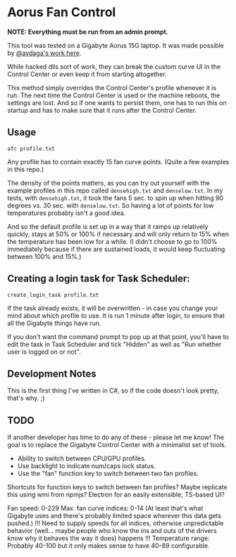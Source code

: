 # Aorus Fan Control

**NOTE: Everything must be run from an admin prompt.**

This tool was tested on a Gigabyte Aorus 15G laptop. It was made possible by 
[@avdaga's work here](https://gitlab.com/avdaga/controlcenter-deepfan-fix/-/tree/master).

While hacked dlls sort of work, they can break the custom curve UI in the Control Center or even keep it from starting 
altogether.

This method simply overrides the Control Center's profile whenever it is run. The next time the Control Center is used or the 
machine reboots, the settings are lost. And so if one wants to persist them, one has to run this on startup and has to make sure 
that it runs after the Control Center.

## Usage

```
afc profile.txt
```

Any profile has to contain exactly 15 fan curve points. (Quite a few examples in this repo.)

The density of the points matters, as you can try out yourself with the example 
profiles in this repo called `densehigh.txt` and `denselow.txt`. In my tests, with `densehigh.txt`, it took the fans 
5 sec. to spin up when hitting 90 degrees vs. 30 sec. with `denselow.txt`. So having a lot of points 
for low temperatures probably isn't a good idea.

And so the default profile is set up in a way that it ramps up relatively quickly, stays at 50% or 100% if necessary 
and will only return to 15% when the temperature has been low for a while. (I didn't choose to go to 100% immediately 
because if there are sustained loads, it would keep fluctuating between 100% and 15%.)

## Creating a login task for Task Scheduler:

```
create_login_task profile.txt
```

If the task already exists, it will be overwritten - in case you change your mind about 
which profile to use. It is run 1 minute after login, to ensure that all the Gigabyte things 
have run.

If you don't want the command prompt to pop up at that point, you'll have to edit the task 
in Task Scheduler and tick "Hidden" as well as "Run whether user is logged on or not".

## Development Notes

This is the first thing I've written in C#, so if the code doesn't look pretty, that's why. ;)

## TODO

If another developer has time to do any of these - please let me know! The goal is 
to replace the Gigabyte Control Center with a minimalist set of tools.

- Ability to switch between CPU/GPU profiles.
- Use backlight to indicate num/caps lock status.
- Use the "fan" function key to switch between two fan profiles.


Shortcuts for function keys to switch between fan profiles?
Maybe replicate this using wmi from npmjs?
Electron for an easily extensible, TS-based UI?

Fan speed: 0-229
Max. fan curve indices: 0-14 (At least that's what Gigabyte uses and there's probably limited space wherever this data gets pushed.)
     !!! Need to supply speeds for all indices, otherwise unpredictable behavior (well... maybe people who know the 
         ins and outs of the drivers know why it behaves the way it does) happens !!!
Temperature range: Probably 40-100 but it only makes sense to have 40-89 configurable.

